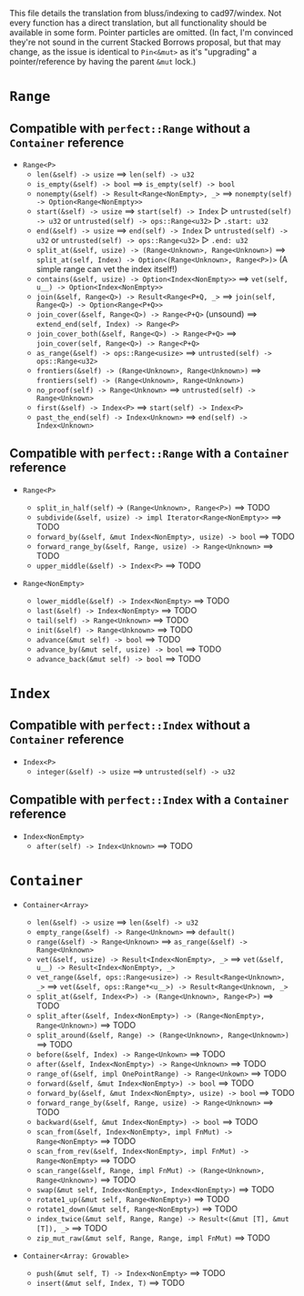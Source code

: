 This file details the translation from bluss/indexing to cad97/windex.
Not every function has a direct translation, but all functionality
should be available in some form. Pointer particles are omitted.
(In fact, I'm convinced they're not sound in the current Stacked Borrows
proposal, but that may change, as the issue is identical to `Pin<&mut>`
as it's "upgrading" a pointer/reference by having the parent `&mut` lock.)

# `Range`

## Compatible with `perfect::Range` without a `Container` reference

- `Range<P>`
  - `len(&self) -> usize` ⟹ `len(self) -> u32`
  - `is_empty(&self) -> bool` ⟹ `is_empty(self) -> bool`
  - `nonempty(&self) -> Result<Range<NonEmpty>, _>` ⟹
    `nonempty(self) -> Option<Range<NonEmpty>>`
  - `start(&self) -> usize` ⟹
    `start(self) -> Index` ▷ `untrusted(self) -> u32` or
    `untrusted(self) -> ops::Range<u32>` ▷ `.start: u32`
  - `end(&self) -> usize` ⟹
    `end(self) -> Index` ▷ `untrusted(self) -> u32` or
    `untrusted(self) -> ops::Range<u32>` ▷ `.end: u32`
  - `split_at(&self, usize) -> (Range<Unknown>, Range<Unknown>)` ⟹
    `split_at(self, Index) -> Option<(Range<Unknown>, Range<P>)>`
    (A simple range can vet the index itself!)
  - `contains(&self, usize) -> Option<Index<NonEmpty>>` ⟹
    `vet(self, u__) -> Option<Index<NonEmpty>>`
  - `join(&self, Range<Q>) -> Result<Range<P+Q, _>` ⟹
    `join(self, Range<Q>) -> Option<Range<P+Q>>`
  - `join_cover(&self, Range<Q>) -> Range<P+Q>` (unsound) ⟹
    `extend_end(self, Index) -> Range<P>`
  - `join_cover_both(&self, Range<Q>) -> Range<P+Q>` ⟹
    `join_cover(self, Range<Q>) -> Range<P+Q>`
  - `as_range(&self) -> ops::Range<usize>` ⟹
    `untrusted(self) -> ops::Range<u32>`
  - `frontiers(&self) -> (Range<Unknown>, Range<Unknown>)` ⟹
    `frontiers(self) -> (Range<Unknown>, Range<Unknown>)`
  - `no_proof(self) -> Range<Unknown>` ⟹ `untrusted(self) -> Range<Unknown>`
  - `first(&self) -> Index<P>` ⟹ `start(self) -> Index<P>`
  - `past_the_end(self) -> Index<Unknown>` ⟹ `end(self) -> Index<Unknown>`

## Compatible with `perfect::Range` with a `Container` reference

- `Range<P>`
  - `split_in_half(self)` -> `(Range<Unknown>, Range<P>)` ⟹ TODO
  - `subdivide(&self, usize) -> impl Iterator<Range<NonEmpty>>` ⟹ TODO
  - `forward_by(&self, &mut Index<NonEmpty>, usize) -> bool` ⟹ TODO
  - `forward_range_by(&self, Range, usize) -> Range<Unknown>` ⟹ TODO
  - `upper_middle(&self) -> Index<P>` ⟹ TODO

- `Range<NonEmpty>`
  - `lower_middle(&self) -> Index<NonEmpty>` ⟹ TODO
  - `last(&self) -> Index<NonEmpty>` ⟹ TODO
  - `tail(self) -> Range<Unknown>` ⟹ TODO
  - `init(&self) -> Range<Unknown>` ⟹ TODO
  - `advance(&mut self) -> bool` ⟹ TODO
  - `advance_by(&mut self, usize) -> bool` ⟹ TODO
  - `advance_back(&mut self) -> bool` ⟹ TODO

# `Index`

## Compatible with `perfect::Index` without a `Container` reference

- `Index<P>`
  - `integer(&self) -> usize` ⟹ `untrusted(self) -> u32`

## Compatible with `perfect::Index` with a `Container` reference

- `Index<NonEmpty>`
  - `after(self) -> Index<Unknown>` ⟹ TODO

# `Container`

- `Container<Array>`
  - `len(&self) -> usize` ⟹ `len(&self) -> u32`
  - `empty_range(&self) -> Range<Unknown>` ⟹ `default()`
  - `range(&self) -> Range<Unknown>` ⟹ `as_range(&self) -> Range<Unknown>`
  - `vet(&self, usize) -> Result<Index<NonEmpty>, _>` ⟹
    `vet(&self, u__) -> Result<Index<NonEmpty>, _>`
  - `vet_range(&self, ops::Range<usize>) -> Result<Range<Unknown>, _>` ⟹
    `vet(&self, ops::Range*<u__>) -> Result<Range<Unknown, _>`
  - `split_at(&self, Index<P>) -> (Range<Unknown>, Range<P>)` ⟹ TODO
  - `split_after(&self, Index<NonEmpty>) -> (Range<NonEmpty>, Range<Unknown>)` ⟹ TODO
  - `split_around(&self, Range) -> (Range<Unknown>, Range<Unknown>)` ⟹ TODO
  - `before(&self, Index) -> Range<Unkown>` ⟹ TODO
  - `after(&self, Index<NonEmpty>) -> Range<Unknown>` ⟹ TODO
  - `range_of(&self, impl OnePointRange) -> Range<Unkown>` ⟹ TODO
  - `forward(&self, &mut Index<NonEmpty>) -> bool` ⟹ TODO
  - `forward_by(&self, &mut Index<NonEmpty>, usize) -> bool` ⟹ TODO
  - `forward_range_by(&self, Range, usize) -> Range<Unknown>` ⟹ TODO
  - `backward(&self, &mut Index<NonEmpty>) -> bool` ⟹ TODO
  - `scan_from(&self, Index<NonEmpty>, impl FnMut) -> Range<NonEmpty>` ⟹ TODO
  - `scan_from_rev(&self, Index<NonEmpty>, impl FnMut) -> Range<NonEmpty>` ⟹ TODO
  - `scan_range(&self, Range, impl FnMut) -> (Range<Unknown>, Range<Unknown>)` ⟹ TODO
  - `swap(&mut self, Index<NonEmpty>, Index<NonEmpty>)` ⟹ TODO
  - `rotate1_up(&mut self, Range<NonEmpty>)` ⟹ TODO
  - `rotate1_down(&mut self, Range<NonEmpty>)` ⟹ TODO
  - `index_twice(&mut self, Range, Range) -> Result<(&mut [T], &mut [T]), _>` ⟹ TODO
  - `zip_mut_raw(&mut self, Range, Range, impl FnMut)` ⟹ TODO

- `Container<Array: Growable>`
  - `push(&mut self, T) -> Index<NonEmpty>` ⟹ TODO
  - `insert(&mut self, Index, T)` ⟹ TODO
